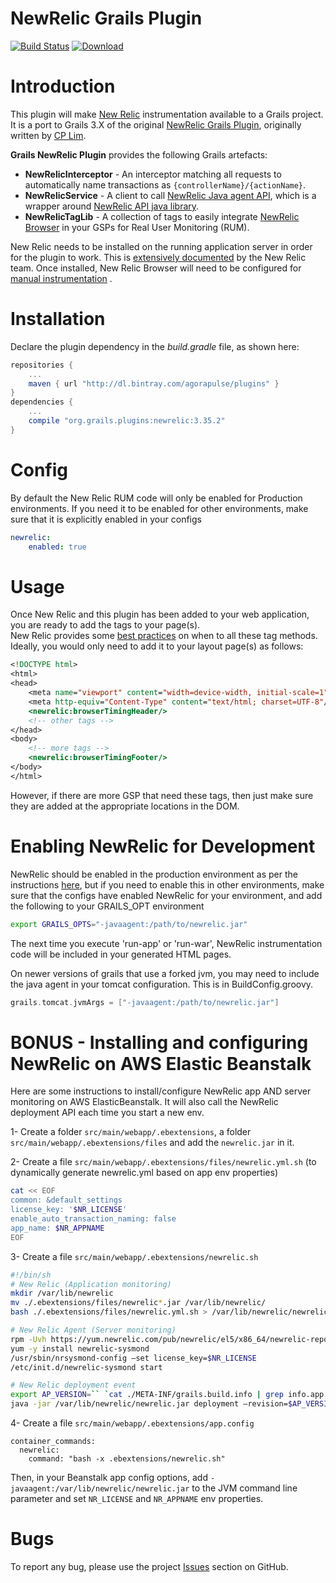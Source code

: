 NewRelic Grails Plugin
======================

[![Build Status](https://travis-ci.org/agorapulse/grails-newrelic.svg)](https://travis-ci.org/agorapulse/grails-newrelic)
[![Download](https://api.bintray.com/packages/agorapulse/plugins/newrelic/images/download.svg)](https://bintray.com/agorapulse/plugins/newrelic/_latestVersion)

# Introduction

This plugin will make [New Relic](http://newrelic.com) instrumentation available to a Grails project.  
It is a port to Grails 3.X of the original [NewRelic Grails Plugin](https://github.com/Sensis/grails-newrelic-plugin/), originally written by [CP Lim](https://github.com/cplim).

**Grails NewRelic Plugin** provides the following Grails artefacts:

* **NewRelicInterceptor** - An interceptor matching all requests to automatically name transactions as `{controllerName}/{actionName}`.
* **NewRelicService** - A client to call [NewRelic Java agent API](https://docs.newrelic.com/docs/agents/java-agent/custom-instrumentation/java-agent-api), which is a wrapper around [NewRelic API java library](http://newrelic.github.io/java-agent-api/javadoc/com/newrelic/api/agent/NewRelic.html).
* **NewRelicTagLib** - A collection of tags to easily integrate [NewRelic Browser](http://newrelic.com/browser-monitoring) in your GSPs for Real User Monitoring (RUM).

New Relic needs to be installed on the running application server in order for the plugin to work. 
This is [extensively documented](https://newrelic.com/docs/java/java-agent-installation) by the New Relic team.
Once installed, New Relic Browser will need to be configured for [manual instrumentation](https://docs.newrelic.com/docs/agents/java-agent/instrumentation/page-load-timing-java#manual_instrumentation) .


# Installation

Declare the plugin dependency in the _build.gradle_ file, as shown here:

```groovy
repositories {
    ...
    maven { url "http://dl.bintray.com/agorapulse/plugins" }
}
dependencies {
    ...
    compile "org.grails.plugins:newrelic:3.35.2"
}
```

# Config

By default the New Relic RUM code will only be enabled for Production environments. 
If you need it to be enabled for other environments, make sure that it is explicitly enabled in your configs

```yml
newrelic:
    enabled: true
```

# Usage

Once New Relic and this plugin has been added to your web application, you are ready to add the tags to your page(s).  
New Relic provides some [best practices](https://docs.newrelic.com/docs/agents/java-agent/instrumentation/page-load-timing-best-practices-java) on when to all these tag methods.  
Ideally, you would only need to add it to your layout page(s) as follows:

```jsp
<!DOCTYPE html>
<html>
<head>
    <meta name="viewport" content="width=device-width, initial-scale=1">
    <meta http-equiv="Content-Type" content="text/html; charset=UTF-8"/>
    <newrelic:browserTimingHeader/>
    <!-- other tags -->
</head>
<body>
    <!-- more tags -->
    <newrelic:browserTimingFooter/>
</body>
</html>
```

However, if there are more GSP that need these tags, then just make sure they are added at the appropriate locations in the DOM.

# Enabling NewRelic for Development

NewRelic should be enabled in the production environment as per the instructions [here](https://newrelic.com/docs/java/java-agent-installation), but if you need to enable this in other environments, make sure that the configs have enabled NewRelic for your environment, and add the following to your GRAILS_OPT environment

```bash
export GRAILS_OPTS="-javaagent:/path/to/newrelic.jar"
```

The next time you execute 'run-app' or 'run-war', NewRelic instrumentation code will be included in your generated HTML pages.

On newer versions of grails that use a forked jvm, you may need to include the java agent in your tomcat configuration. This is in BuildConfig.groovy.

```groovy
grails.tomcat.jvmArgs = ["-javaagent:/path/to/newrelic.jar"]
```

# BONUS - Installing and configuring NewRelic on AWS Elastic Beanstalk

Here are some instructions to install/configure NewRelic app AND server monitoring on AWS ElasticBeanstalk.
It will also call the NewRelic deployment API each time you start a new env.

1- Create a folder `src/main/webapp/.ebextensions`, a folder `src/main/webapp/.ebextensions/files` and add the `newrelic.jar` in it.

2- Create a file `src/main/webapp/.ebextensions/files/newrelic.yml.sh` (to dynamically generate newrelic.yml based on app env properties)

```bash
cat << EOF
common: &default_settings
license_key: '$NR_LICENSE'
enable_auto_transaction_naming: false
app_name: $NR_APPNAME
EOF
```

3- Create a file `src/main/webapp/.ebextensions/newrelic.sh`

```bash
#!/bin/sh
# New Relic (Application monitoring)
mkdir /var/lib/newrelic
mv ./.ebextensions/files/newrelic*.jar /var/lib/newrelic/
bash ./.ebextensions/files/newrelic.yml.sh > /var/lib/newrelic/newrelic.yml

# New Relic Agent (Server monitoring)
rpm -Uvh https://yum.newrelic.com/pub/newrelic/el5/x86_64/newrelic-repo-5-3.noarch.rpm
yum -y install newrelic-sysmond
/usr/sbin/nrsysmond-config –set license_key=$NR_LICENSE
/etc/init.d/newrelic-sysmond start

# New Relic deployment event
export AP_VERSION=`` `cat ./META-INF/grails.build.info | grep info.app.version | cut -d= -f2` ``
java -jar /var/lib/newrelic/newrelic.jar deployment –revision=$AP_VERSION
```

4- Create a file `src/main/webapp/.ebextensions/app.config`

```
container_commands:
  newrelic:
    command: "bash -x .ebextensions/newrelic.sh"
```

Then, in your Beanstalk app config options, add `-javaagent:/var/lib/newrelic/newrelic.jar` to the JVM command line parameter and set `NR_LICENSE` and `NR_APPNAME` env properties.

# Bugs

To report any bug, please use the project [Issues](http://github.com/agorapulse/grails-newrelic/issues) section on GitHub.
